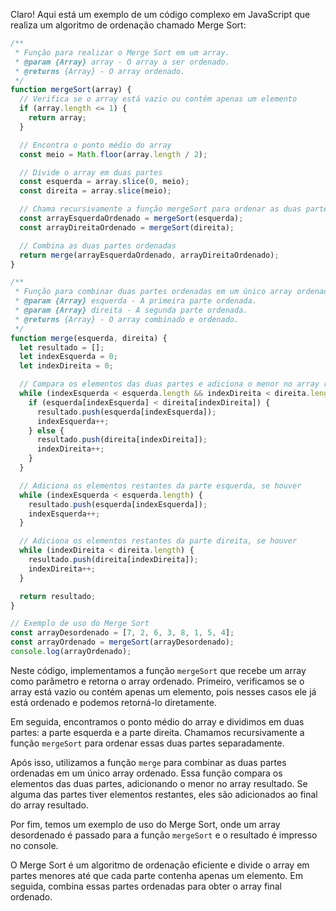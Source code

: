 Claro! Aqui está um exemplo de um código complexo em JavaScript que realiza um algoritmo de ordenação chamado Merge Sort:

```javascript
/**
 * Função para realizar o Merge Sort em um array.
 * @param {Array} array - O array a ser ordenado.
 * @returns {Array} - O array ordenado.
 */
function mergeSort(array) {
  // Verifica se o array está vazio ou contém apenas um elemento
  if (array.length <= 1) {
    return array;
  }

  // Encontra o ponto médio do array
  const meio = Math.floor(array.length / 2);

  // Divide o array em duas partes
  const esquerda = array.slice(0, meio);
  const direita = array.slice(meio);

  // Chama recursivamente a função mergeSort para ordenar as duas partes
  const arrayEsquerdaOrdenado = mergeSort(esquerda);
  const arrayDireitaOrdenado = mergeSort(direita);

  // Combina as duas partes ordenadas
  return merge(arrayEsquerdaOrdenado, arrayDireitaOrdenado);
}

/**
 * Função para combinar duas partes ordenadas em um único array ordenado.
 * @param {Array} esquerda - A primeira parte ordenada.
 * @param {Array} direita - A segunda parte ordenada.
 * @returns {Array} - O array combinado e ordenado.
 */
function merge(esquerda, direita) {
  let resultado = [];
  let indexEsquerda = 0;
  let indexDireita = 0;

  // Compara os elementos das duas partes e adiciona o menor no array resultado
  while (indexEsquerda < esquerda.length && indexDireita < direita.length) {
    if (esquerda[indexEsquerda] < direita[indexDireita]) {
      resultado.push(esquerda[indexEsquerda]);
      indexEsquerda++;
    } else {
      resultado.push(direita[indexDireita]);
      indexDireita++;
    }
  }

  // Adiciona os elementos restantes da parte esquerda, se houver
  while (indexEsquerda < esquerda.length) {
    resultado.push(esquerda[indexEsquerda]);
    indexEsquerda++;
  }

  // Adiciona os elementos restantes da parte direita, se houver
  while (indexDireita < direita.length) {
    resultado.push(direita[indexDireita]);
    indexDireita++;
  }

  return resultado;
}

// Exemplo de uso do Merge Sort
const arrayDesordenado = [7, 2, 6, 3, 8, 1, 5, 4];
const arrayOrdenado = mergeSort(arrayDesordenado);
console.log(arrayOrdenado);
```

Neste código, implementamos a função `mergeSort` que recebe um array como parâmetro e retorna o array ordenado. Primeiro, verificamos se o array está vazio ou contém apenas um elemento, pois nesses casos ele já está ordenado e podemos retorná-lo diretamente.

Em seguida, encontramos o ponto médio do array e dividimos em duas partes: a parte esquerda e a parte direita. Chamamos recursivamente a função `mergeSort` para ordenar essas duas partes separadamente.

Após isso, utilizamos a função `merge` para combinar as duas partes ordenadas em um único array ordenado. Essa função compara os elementos das duas partes, adicionando o menor no array resultado. Se alguma das partes tiver elementos restantes, eles são adicionados ao final do array resultado.

Por fim, temos um exemplo de uso do Merge Sort, onde um array desordenado é passado para a função `mergeSort` e o resultado é impresso no console.

O Merge Sort é um algoritmo de ordenação eficiente e divide o array em partes menores até que cada parte contenha apenas um elemento. Em seguida, combina essas partes ordenadas para obter o array final ordenado.